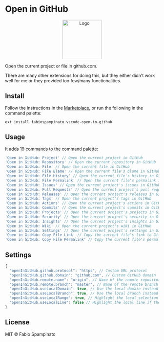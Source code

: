 # Open in GitHub

<p align="center">
  <img src="https://raw.githubusercontent.com/fabiospampinato/vscode-open-in-github/master/resources/logo.png" width="128" alt="Logo">
</p>

Open the current project or file in github.com.

There are many other extensions for doing this, but they either didn't work well for me or they provided too few/many functionalities.

## Install

Follow the instructions in the [Marketplace](https://marketplace.visualstudio.com/items?itemName=fabiospampinato.vscode-open-in-github), or run the following in the command palette:

```shell
ext install fabiospampinato.vscode-open-in-github
```

## Usage

It adds 19 commands to the command palette:

```js
'Open in GitHub: Project' // Open the current project in GitHub
'Open in GitHub: Repository' // Open the current repository in GitHub
'Open in GitHub: File' // Open the current file in GitHub
'Open in GitHub: File Blame' // Open the current file's blame in GitHub
'Open in GitHub: File History' // Open the current file's history in GitHub
'Open in GitHub: File Permalink' // Open the current file's permalink in GitHub
'Open in GitHub: Issues' // Open the current project's issues in GitHub
'Open in GitHub: Pull Requests' // Open the current project's pull requests in GitHub
'Open in GitHub: Releases' // Open the current project's releases in GitHub
'Open in GitHub: Tags' // Open the current project's tags in GitHub
'Open in GitHub: Actions' // Open the current project's actions in GitHub
'Open in GitHub: Commits' // Open the current project's commits in GitHub
'Open in GitHub: Projects' // Open the current project's projects in GitHub
'Open in GitHub: Security' // Open the current project's security in GitHub
'Open in GitHub: Insights' // Open the current project's insights in GitHub
'Open in GitHub: Wiki' // Open the current project's wiki in GitHub
'Open in GitHub: Settings' // Open the current project's settings in GitHub
'Open in GitHub: Copy File Link' // Copy the current file's link to GitHub
'Open in GitHub: Copy File Permalink' // Copy the current file's permalink to GitHub
```

## Settings

```js
{
  "openInGitHub.github.protocol": "https", // Custom URL protocol
  "openInGitHub.github.domain": "github.com", // Custom GitHub domain
  "openInGitHub.remote.name": "origin", // Name of the remote repository
  "openInGitHub.remote.branch": "master", // Name of the remote branch
  "openInGitHub.useLocalDomain": true, // Use the local domain instead of the fixed github domain
  "openInGitHub.useLocalBranch": true, // Use the local branch instead of the fixed remote branch
  "openInGitHub.useLocalRange": true, // Highlight the local selection range, if there's one
  "openInGitHub.useLocalLine": false // Highlight the local line if there's no selection range
}
```

## License

MIT © Fabio Spampinato
